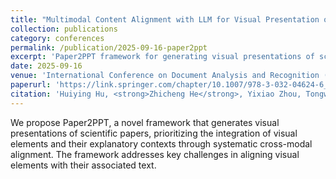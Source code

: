 ```yaml
---
title: "Multimodal Content Alignment with LLM for Visual Presentation of Papers"
collection: publications
category: conferences
permalink: /publication/2025-09-16-paper2ppt
excerpt: 'Paper2PPT framework for generating visual presentations of scientific papers with cross-modal alignment.'
date: 2025-09-16
venue: 'International Conference on Document Analysis and Recognition (ICDAR)'
paperurl: 'https://link.springer.com/chapter/10.1007/978-3-032-04624-6_14'
citation: 'Huiying Hu, <strong>Zhicheng He</strong>, Yixiao Zhou, Tongwei Zhang, Xiaoqing Lyu. (2025). &quot;Multimodal Content Alignment with LLM for Visual Presentation of Papers.&quot; <i>International Conference on Document Analysis and Recognition</i>, Pages 238-256.'
---
```


We propose Paper2PPT, a novel framework that generates visual presentations of scientific papers, prioritizing the integration of visual elements and their explanatory contexts through systematic cross-modal alignment. The framework addresses key challenges in aligning visual elements with their associated text.
